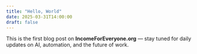 ```yaml
---
title: "Hello, World"
date: 2025-03-31T14:00:00
draft: false
---
```


This is the first blog post on **IncomeForEveryone.org** — stay tuned for daily updates on AI, automation, and the future of work.
